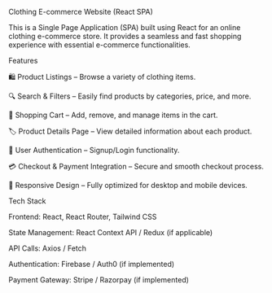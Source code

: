 Clothing E-commerce Website (React SPA)

This is a Single Page Application (SPA) built using React for an online clothing e-commerce store. It provides a seamless and fast shopping experience with essential e-commerce functionalities.

Features

🛍️ Product Listings – Browse a variety of clothing items.

🔍 Search & Filters – Easily find products by categories, price, and more.

🛒 Shopping Cart – Add, remove, and manage items in the cart.

🏷️ Product Details Page – View detailed information about each product.

🔐 User Authentication – Signup/Login functionality.

💳 Checkout & Payment Integration – Secure and smooth checkout process.

🎨 Responsive Design – Fully optimized for desktop and mobile devices.

Tech Stack

Frontend: React, React Router, Tailwind CSS

State Management: React Context API / Redux (if applicable)

API Calls: Axios / Fetch

Authentication: Firebase / Auth0 (if implemented)

Payment Gateway: Stripe / Razorpay (if implemented)

